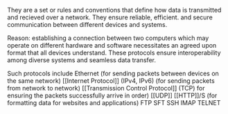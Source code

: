They are a set or rules and conventions that define how data is transmitted and recieved over a network. They ensure reliable, efficient. and secure communication between different devices and systems. 

Reason: establishing a connection between two computers which may operate on different hardware and software necessitates an agreed upon format that all devices understand. These protocols ensure interoperability among diverse systems and seamless data transfer. 

Such protocols include 
	Ethernet     (for sending packets between devices on the same network)
	[[Internet Protocol]] (IPv4, IPv6)     (for sending packets from network to network)
	[[Transmission Control Protocol]] (TCP)     for ensuring the packets successfully arrive in order)
	[[UDP]]
	[[HTTP]]/S      (for formatting data for websites and applications)
	FTP
	SFT
	SSH
	IMAP
	TELNET